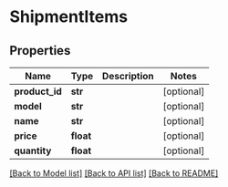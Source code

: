 # ShipmentItems

## Properties
Name | Type | Description | Notes
------------ | ------------- | ------------- | -------------
**product_id** | **str** |  | [optional] 
**model** | **str** |  | [optional] 
**name** | **str** |  | [optional] 
**price** | **float** |  | [optional] 
**quantity** | **float** |  | [optional] 

[[Back to Model list]](../README.md#documentation-for-models) [[Back to API list]](../README.md#documentation-for-api-endpoints) [[Back to README]](../README.md)



